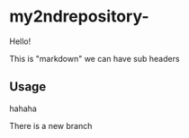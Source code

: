 # my2ndrepository-
Hello!

This is "markdown" we can have sub headers

## Usage

hahaha 

There is a new branch
